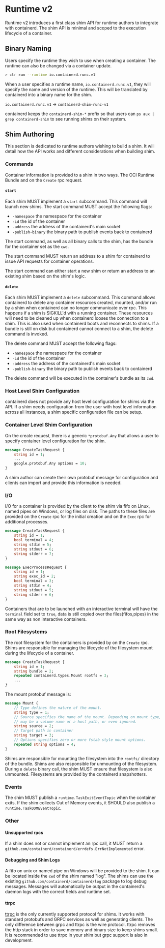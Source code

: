 # Runtime v2

Runtime v2 introduces a first class shim API for runtime authors to integrate with containerd.
The shim API is minimal and scoped to the execution lifecycle of a container.

## Binary Naming

Users specify the runtime they wish to use when creating a container.
The runtime can also be changed via a container update.

```bash
> ctr run --runtime io.containerd.runc.v1
```

When a user specifies a runtime name, `io.containerd.runc.v1`, they will specify the name and version of the runtime.
This will be translated by containerd into a binary name for the shim.

`io.containerd.runc.v1` -> `containerd-shim-runc-v1`

containerd keeps the `containerd-shim-*` prefix so that users can `ps aux | grep containerd-shim` to see running shims on their system.

## Shim Authoring

This section is dedicated to runtime authors wishing to build a shim.
It will detail how the API works and different considerations when building shim.

### Commands

Container information is provided to a shim in two ways.
The OCI Runtime Bundle and on the `Create` rpc request.

#### `start`

Each shim MUST implement a `start` subcommand.
This command will launch new shims.
The start command MUST accept the following flags:

* `-namespace` the namespace for the container
* `-id` the id of the container
* `-address` the address of the containerd's main socket
* `-publish-binary` the binary path to publish events back to containerd

The start command, as well as all binary calls to the shim, has the bundle for the container set as the `cwd`.

The start command MUST return an address to a shim for containerd to issue API requests for container operations.

The start command can either start a new shim or return an address to an existing shim based on the shim's logic.

#### `delete`

Each shim MUST implement a `delete` subcommand.
This command allows containerd to delete any container resources created, mounted, and/or run by a shim when containerd can no longer communicate over rpc.
This happens if a shim is SIGKILL'd with a running container.
These resources will need to be cleaned up when containerd looses the connection to a shim.
This is also used when containerd boots and reconnects to shims.
If a bundle is still on disk but containerd cannot connect to a shim, the delete command is invoked.

The delete command MUST accept the following flags:

* `-namespace` the namespace for the container
* `-id` the id of the container
* `-address` the address of the containerd's main socket
* `-publish-binary` the binary path to publish events back to containerd

The delete command will be executed in the container's bundle as its `cwd`.

### Host Level Shim Configuration

containerd does not provide any host level configuration for shims via the API.
If a shim needs configuration from the user with host level information across all instances, a shim specific configuration file can be setup.

### Container Level Shim Configuration

On the create request, there is a generic `*protobuf.Any` that allows a user to specify container level configuration for the shim.

```proto
message CreateTaskRequest {
	string id = 1;
	...
	google.protobuf.Any options = 10;
}
```

A shim author can create their own protobuf message for configuration and clients can import and provide this information is needed.

### I/O

I/O for a container is provided by the client to the shim via fifo on Linux, named pipes on Windows, or log files on disk.
The paths to these files are provided on the `Create` rpc for the initial creation and on the `Exec` rpc for additional processes.

```proto
message CreateTaskRequest {
	string id = 1;
	bool terminal = 4;
	string stdin = 5;
	string stdout = 6;
	string stderr = 7;
}
```

```proto
message ExecProcessRequest {
	string id = 1;
	string exec_id = 2;
	bool terminal = 3;
	string stdin = 4;
	string stdout = 5;
	string stderr = 6;
}
```

Containers that are to be launched with an interactive terminal will have the `terminal` field set to `true`, data is still copied over the files(fifos,pipes) in the same way as non interactive containers.

### Root Filesystems

The root filesystem for the containers is provided by on the `Create` rpc.
Shims are responsible for managing the lifecycle of the filesystem mount during the lifecycle of a container.

```proto
message CreateTaskRequest {
	string id = 1;
	string bundle = 2;
	repeated containerd.types.Mount rootfs = 3;
	...
}
```

The mount protobuf message is:

```proto
message Mount {
	// Type defines the nature of the mount.
	string type = 1;
	// Source specifies the name of the mount. Depending on mount type, this
	// may be a volume name or a host path, or even ignored.
	string source = 2;
	// Target path in container
	string target = 3;
	// Options specifies zero or more fstab style mount options.
	repeated string options = 4;
}
```

Shims are responsible for mounting the filesystem into the `rootfs/` directory of the bundle.
Shims are also responsible for unmounting of the filesystem.
During a `delete` binary call, the shim MUST ensure that filesystem is also unmounted.
Filesystems are provided by the containerd snapshotters.

### Events

The shim MUST publish a `runtime.TaskExitEventTopic` when the container exits.
If the shim collects Out of Memory events, it SHOULD also publish a `runtime.TaskOOMEventTopic`.

### Other

#### Unsupported rpcs

If a shim does not or cannot implement an rpc call, it MUST return a `github.com/containerd/containerd/errdefs.ErrNotImplemented` error.

#### Debugging and Shim Logs

A fifo on unix or named pipe on Windows will be provided to the shim.
It can be located inside the `cwd` of the shim named "log".
The shims can use the existing `github.com/containerd/containerd/log` package to log debug messages.
Messages will automatically be output in the containerd's daemon logs with the correct fields and runtime set.

#### ttrpc

[ttrpc](https://github.com/containerd/ttrpc) is the only currently supported protocol for shims.
It works with standard protobufs and GRPC services as well as generating clients.
The only difference between grpc and ttrpc is the wire protocol.
ttrpc removes the http stack in order to save memory and binary size to keep shims small.
It is recommended to use ttrpc in your shim but grpc support is also in development.
